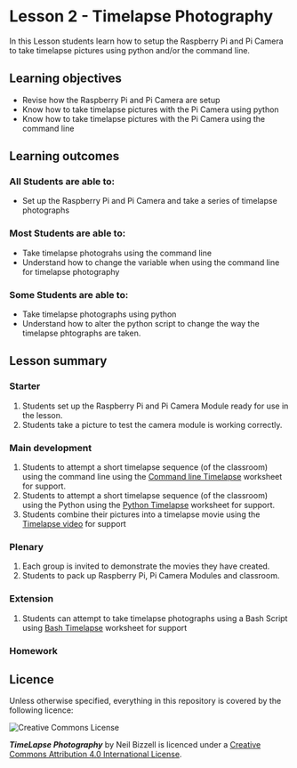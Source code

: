 # Lesson 2 - Timelapse Photography

In this Lesson students learn how to setup the Raspberry Pi and Pi Camera to take timelapse pictures using python and/or the command line. 


## Learning objectives

- Revise how the Raspberry Pi and Pi Camera are setup
- Know how to take timelapse pictures with the Pi Camera using python
- Know how to take timelapse pictures with the Pi Camera using the command line

## Learning outcomes

### All Students are able to:
- Set up the Raspberry Pi and Pi Camera and take a series of timelapse photographs

### Most Students are able to:
- Take timelapse photograhs using the command line
- Understand how to change the variable when using the command line for timelapse photography

### Some Students are able to:
- Take timelapse photographs using python
- Understand how to alter the python script to change the way the timelapse phtographs are taken.

## Lesson summary

### Starter

1. Students set up the Raspberry Pi and Pi Camera Module ready for use in the lesson.
1. Students take a picture to test the camera module is working correctly.

### Main development

1. Students to attempt a short timelapse sequence (of the classroom) using the command line using the [Command line Timelapse](worksheet1.md) worksheet for support.
1. Students to attempt a short timelapse sequence (of the classroom) using the Python using the [Python Timelapse](worksheet2.md) worksheet for support.
1. Students combine their pictures into a timelapse movie using the [Timelapse video](worksheet3.md) for support

### Plenary

1. Each group is invited to demonstrate the movies they have created. 
2. Students to pack up Raspberry Pi, Pi Camera Modules and classroom.

### Extension

1. Students can attempt to take timelapse photographs using a Bash Script using [Bash Timelapse](worksheet4.md) worksheet for support

### Homework


## Licence

Unless otherwise specified, everything in this repository is covered by the following licence:

![Creative Commons License](http://i.creativecommons.org/l/by-sa/4.0/88x31.png)

***TimeLapse Photography*** by Neil Bizzell is licenced under a [Creative Commons Attribution 4.0 International License](http://creativecommons.org/licenses/by-sa/4.0/).
